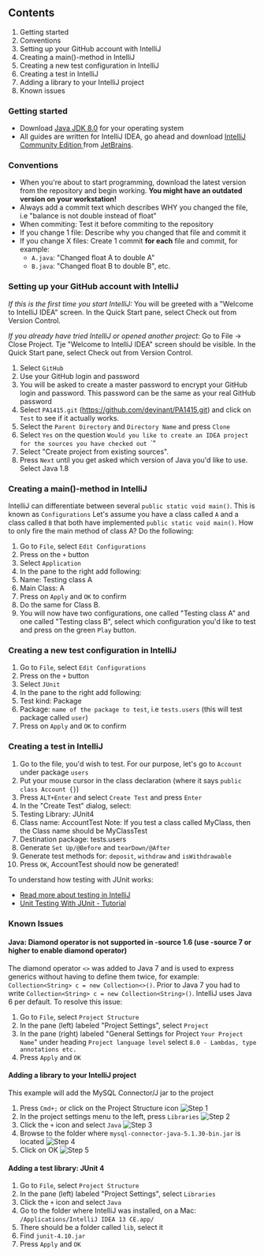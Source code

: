 ## Contents
1. Getting started
2. Conventions
3. Setting up your GitHub account with IntelliJ
4. Creating a main()-method in IntelliJ
5. Creating a new test configuration in IntelliJ
6. Creating a test in IntelliJ
7. Adding a library to your IntelliJ project
8. Known issues


### Getting started

* Download [Java JDK 8.0](http://www.oracle.com/technetwork/java/javase/downloads/jdk8-downloads-2133151.html) for your operating system
* All guides are written for IntelliJ IDEA, go ahead and download [IntelliJ Community Edition ](http://www.jetbrains.com/idea/download/) from [JetBrains](http://www.jetbrains.com).

### Conventions
* When you're about to start programming, download the latest version from the repository and begin working. **You might have an outdated version on your workstation!**
* Always add a commit text which describes WHY you changed the file, i.e "balance is not double instead of float"
* When commiting: Test it before commiting to the repository
* If you change 1 file: Describe why you changed that file and commit it
* If you change X files: Create 1 commit **for each** file and commit, for example:
  * `A.java`: "Changed float A to double A"
  * `B.java`: "Changed float B to double B", etc. 


### Setting up your GitHub account with IntelliJ

_If this is the first time you start IntelliJ:_
You will be greeted with a "Welcome to IntelliJ IDEA" screen. In the Quick Start pane, select Check out from Version Control.

_If you already have tried IntelliJ or opened another project:_
Go to File -> Close Project. Tje "Welcome to IntelliJ IDEA" screen should be visible. In the Quick Start pane, select Check out from Version Control.

1. Select `GitHub`
2. Use your GitHub login and password
3. You will be asked to create a master password to encrypt your GitHub login and password. This password can be the same as your real GitHub password
4. Select `PA1415.git` (https://github.com/devinant/PA1415.git) and click on `Test` to see if it actually works.
5. Select the `Parent Directory` and `Directory Name` and press `Clone`
6. Select `Yes` on the question `Would you like to create an IDEA project for the sources you have checked out `<folder-you-selected-on-step-5>`"
7. Select "Create project from existing sources".
8. Press `Next` until you get asked which version of Java you'd like to use. Select Java 1.8

### Creating a main()-method in IntelliJ

IntelliJ can differentiate between several `public static void main()`. This is known as `Configurations` Let's assume you have a class called `A` and a class called `B` that both have implemented `public static void main()`. How to only fire the main method of class A? Do the following:

1. Go to `File`, select `Edit Configurations`
2. Press on the `+` button
3. Select `Application`
4. In the pane to the right add following:
  1. Name: Testing class A
  2. Main Class: A
5. Press on `Apply` and `OK` to confirm
6. Do the same for Class B.
7. You will now have two configurations, one called "Testing class A" and one called "Testing class B", select which configuration you'd like to test and press on the green `Play` button. 


### Creating a new test configuration in IntelliJ

1. Go to `File`, select `Edit Configurations`
2. Press on the `+` button
3. Select `JUnit`
4. In the pane to the right add following:
  1. Test kind: Package
  2. Package: `name of the package to test`, i.e `tests.users` (this will test package called `user`)
5. Press on `Apply` and `OK` to confirm

### Creating a test in IntelliJ

1. Go to the file, you'd wish to test. For our purpose, let's go to `Account` under package `users`
2. Put your mouse cursor in the class declaration (where it says `public class Account {}`)
3. Press `ALT+Enter` and select `Create Test` and press `Enter`
4. In the "Create Test" dialog, select:
  1. Testing Library: JUnit4
  2. Class name: AccountTest
    Note: If you test a class called MyClass, then the Class name should be MyClassTest
  3. Destination package: tests.users
  4. Generate `Set Up/@Before` and `tearDown/@After`
  5. Generate test methods for: `deposit`, `withdraw` and `isWithdrawable`
5. Press `OK`, AccountTest should now be generated!

To understand how testing with JUnit works:

* [Read more about testing in IntelliJ](http://www.jetbrains.com/idea/webhelp/testing.html)
* [Unit Testing With JUnit - Tutorial](http://www.vogella.com/tutorials/JUnit/article.html)

### Known Issues
#### Java: Diamond operator is not supported in -source 1.6 (use -source 7 or higher to enable diamond operator)
The diamond operator `<>` was added to Java 7 and is used to express generics without having to define them twice, for example: `Collection<String> c = new Collection<>()`. Prior to Java 7 you had to write `Collection<String> c = new Collection<String>()`. IntelliJ uses Java 6 per default. To resolve this issue:

1. Go to `File`, select `Project Structure`
2. In the pane (left) labeled "Project Settings", select `Project`
3. In the pane (right) labeled "General Settings for Project `Your Project Name`" under heading `Project language level` select `8.0 - Lambdas, type annotations etc.`
4. Press `Apply` and `OK`

#### Adding a library to your IntelliJ project
This example will add the MySQL Connector/J jar to the project

1. Press `Cmd+;` or click on the Project Structure icon
![Step 1](https://photos-4.dropbox.com/t/0/AAC6MFZM9zWg3QK-LL0-IXeL1E1v7erZ4eesFi7qGgQIyg/12/1195895/png/2048x1536/3/1399834800/0/2/1.png/1HEIbGM0m3pTIuXqdLFAGlFzTKVX3o-GfVRzbdHKgfw)
2. In the project settings menu to the left, press `Libraries`
![Step 2](https://photos-5.dropbox.com/t/0/AACTk-WRePITH7ZkXtLqPI93SkX54nybiGDKjgfXO2up7g/12/1195895/png/2048x1536/3/1399834800/0/2/2.png/yguwHP2iKfevbltE_ZVnqdm4iX-HJQTbSMNw3U4-bv8)
3. Click the `+` icon and select `Java`
![Step 3](https://photos-4.dropbox.com/t/0/AAAj-4QadkEAUAp3VXmOw9hrXA_f1s-Z5KZgz7nPNp85bw/12/1195895/png/1024x768/3/1399834800/0/2/3.png/xHUNDVMZD4gQLxkqQgPzUkKe8Uk8K9VKaH2kD4KyRqA)
4. Browse to the folder where `mysql-connector-java-5.1.30-bin.jar` is located
![Step 4](https://photos-5.dropbox.com/t/0/AADkC9ZUR2SYAwnBeDtnoe8BBKftcOmmP-ScWaROvRAmLg/12/1195895/png/1024x768/3/1399834800/0/2/4.png/gYHXuiTPQDd24qgXM0l8s6ix_zQNxl9VpyrQ-BUSjlw)
5. Click on OK
![Step 5](https://photos-1.dropbox.com/t/0/AAAYFnWvPqD5clvB3Ify14ZpGry69KMeBWKs3KBFeqIVIg/12/1195895/png/1024x768/3/1399834800/0/2/5.png/_IDrHHYbrhuvkshYU4FlG-KT-3B5C94AjWCORp7HChI)

#### Adding a test library: JUnit 4

1. Go to `File`, select `Project Structure`
2. In the pane (left) labeled "Project Settings", select `Libraries`
3. Click the `+` icon and select `Java`
4. Go to the folder where IntelliJ was installed, on a Mac: `/Applications/IntelliJ IDEA 13 CE.app/`
5. There should be a folder called `lib`, select it
6. Find `junit-4.10.jar`
7. Press `Apply` and `OK`
